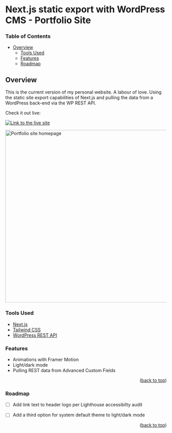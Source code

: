 <div  id="top"></div>

# Next.js static export with WordPress CMS - Portfolio Site

### Table of Contents
* [Overview](#overview)
	* [Tools Used](#tools-used)
	* [Features](#features)
	* [Roadmap](#roadmap)
	
## Overview

This is the current version of my personal website. A labour of love. Using the static site export capabilities of Next.js and pulling the data from a WordPress back-end via the WP REST API.

Check it out live:

[![Link to the live site](https://img.shields.io/static/v1?label=View%20Live%20Site&message=%40%20LJFerrand%2Ecom&color=c13535&style=for-the-badge&logoWidth=20&logo=react&logoColor=blue&labelColor=c2c2c2)](https://ljferrand.com/)

<img width="539" alt="Portfolio site homepage" src="https://user-images.githubusercontent.com/87734454/184262517-96439cbc-fbb6-47c2-a831-e93555f9484d.png">

### Tools Used

- [Next.js](https://nextjs.org/)
- [Tailwind CSS](https://tailwindcss.com/)
- [WordPress REST API](https://developer.wordpress.org/rest-api/)

### Features

-	Animations with Framer Motion
-	Light/dark mode
- Pulling REST data from Advanced Custom Fields
	
<p  align="right">(<a  href="#top">back to top</a>)</p>

### Roadmap

- [ ] Add link text to header logo per Lighthouse accessibilty audit
- [ ] Add a third option for system default theme to light/dark mode


<p  align="right">(<a  href="#top">back to top</a>)</p>
